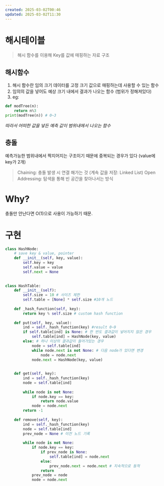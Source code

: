 ```yaml
---
created: 2025-03-02T00:46
updated: 2025-03-02T11:30
---
```

# 해시테이블
> 해시 함수를 이용해 Key를 값에 매핑하는 자료 구조


## 해시함수
1. 해시 함수란 임의 크기 데이터를 고정 크기 값으로 매핑하는데 사용할 수 있는 함수
2. 임의의 값을 넣어도 예상 크기 내에서 결과가 나오는 함수 (범위가 정해져있다)
3. eg:
```python
def modTree(n):
	return n%3
print(modTree(n)) # 0~3
```
*따라서 어떠한 값을 넣든 예측 값이 범위내에서 나오는 함수*

## 충돌
예측가능한 범위내에서 짝지어지는 구조이기 때문에 중복되는 경우가 있다 (value에 key가 2개)

> Chaining: 충돌 발생 시 연결 해가는 것 (계속 값을 저장: Linked List)
> Open Addressing: 탐색을 통해 빈 공간을 찾아나서는 방식

# Why?
충돌만 안난다면 O(1)으로 사용이 가능하기 때문.
# 구현
```python
class HashNode:  
    # save key & value, pointer  
    def __init__(self, key, value):  
        self.key = key  
        self.value = value  
        self.next = None  
  
  
class HashTable:  
    def __init__(self):  
        self.size = 10 # 사이즈 제한  
        self.table = [None] * self.size #10개 노드  
  
    def _hash_function(self, key):  
        return key % self.size # custom hash function  
  
    def put(self, key, value):  
        ind = self._hash_function(key) #result 0~9  
        if self.table[ind] is None: # 한 번도 결과값이 넣어지지 않은 경우  
            self.table[ind] = HashNode(key, value)  
        else: # 하나 이상의 결과값이 들어가있는 경우  
            node = self.table[ind]  
            while node.next is not None: # 다음 node가 있다면 변경  
                node = node.next  
            node.next = HashNode(key, value)  
  
  
    def get(self, key):  
        ind = self._hash_function(key)  
        node = self.table[ind]  
  
        while node is not None:  
            if node.key == key:  
                return node.value  
            node = node.next  
        return -1  
  
    def remove(self, key):  
        ind = self._hash_function(key)  
        node = self.table[ind]  
        prev_node = None # 이전 노드 기록  
  
        while node is not None:  
            if node.key == key:  
                if prev_node is None:  
                    self.table[ind] = node.next  
                else:  
                    prev_node.next = node.next # 지속적으로 동적  
                return  
            prev_node = node  
            node = node.next
```

